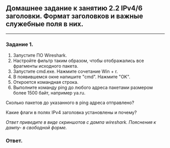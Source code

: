 ## Домашнее задание к занятию 2.2 IPv4/6 заголовки. Формат заголовков и важные служебные поля в них.  

---  
 
### Задание 1.

1. Запустите ПО Wireshark.
2. Настройте фильтр таким образом, чтобы отображались все фрагменты исходного пакета.
3. Запустите cmd.exe. Нажмите сочетание Win + r.
4. В появившемся окне напишите "cmd". Нажмите "OK".
5. Откроется командная строка.
6. Выполните команду ping до любого адреса пакетами размером более 1500 байт, например ya.ru.


Сколько пакетов до указанного в ping адреса отправлено?

Какие флаги в полях IPv4 заголовка установлены и почему?

*Ответ приведите в виде скриншотов с дампа wireshark. Пояснения к дампу- в свободной форме.*  

### Ответ.  


